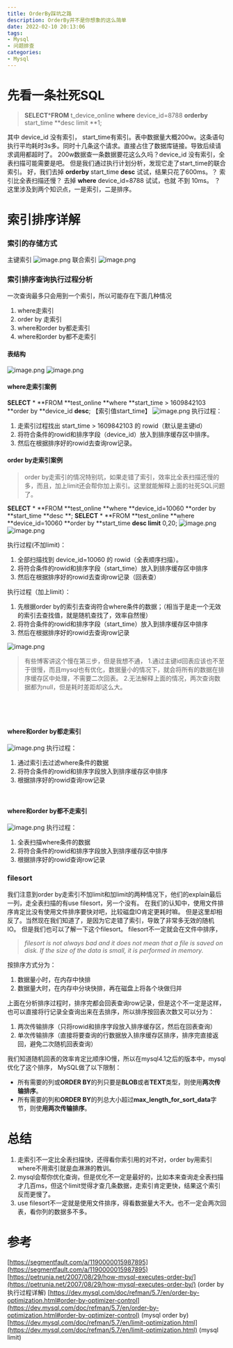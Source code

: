 ```yaml
---
title: OrderBy踩坑之路
description: OrderBy并不是你想象的这么简单
date: 2022-02-10 20:13:06
tags:
- Mysql
- 问题排查
categories:
- Mysql
---
```

<meta name="referrer" content="no-referrer" />
<!-- more -->

# 先看一条社死SQL
> **SELECT*****FROM** t_device_online **where** device_id=8788 **orderby** start_time **desc limit **1;

其中 device_id 没有索引， start_time有索引。表中数据量大概200w。这条语句执行平均耗时3s多。同时十几条这个请求。直接占住了数据库链接。导致后续请求调用都超时了。
200w数据查一条数据要花这么久吗？device_id 没有索引，全表扫描可能需要是吧。
但是我们通过执行计划分析，发现它走了start_time的联合索引。
好，我们去掉 **orderby** start_time **desc** 试试，结果只花了600ms。？ 索引比全表扫描还慢？
去掉 **where** device_id=8788 试试，也就 不到 10ms。 ？
这里涉及到两个知识点，一是索引，二是排序。
# 索引排序详解
### 索引的存储方式
主键索引
![image.png](https://cdn.nlark.com/yuque/0/2021/png/21760570/1640936474883-61cb4d73-c389-4594-89cb-4a14206dc3f7.png#clientId=u59529091-3b42-4&crop=0&crop=0&crop=1&crop=1&from=paste&height=147&id=u82d37e53&margin=%5Bobject%20Object%5D&name=image.png&originHeight=147&originWidth=354&originalType=binary&ratio=1&rotation=0&showTitle=false&size=6339&status=done&style=none&taskId=u46f7b41f-446e-43b4-be8d-c181006d446&title=&width=354)
联合索引
![image.png](https://cdn.nlark.com/yuque/0/2022/png/21760570/1641391457565-51184cb0-bb21-4d18-a2ce-22d80d6626d0.png#clientId=u32680ef7-dac2-4&crop=0&crop=0&crop=1&crop=1&from=paste&height=331&id=u82d961fa&margin=%5Bobject%20Object%5D&name=image.png&originHeight=662&originWidth=821&originalType=binary&ratio=1&rotation=0&showTitle=false&size=286633&status=done&style=none&taskId=u3444be28-f0e2-4a15-bdc4-c743785dd80&title=&width=410.5)
### 索引排序查询执行过程分析
一次查询最多只会用到一个索引，所以可能存在下面几种情况

1. where走索引
1. order by 走索引
1. where和order by都走索引
1. where和order by都不走索引
#### 表结构
![image.png](https://cdn.nlark.com/yuque/0/2022/png/21760570/1641350356024-e686092a-4f2b-4839-86e7-76279c056aaa.png#clientId=ucfe51a14-d7a8-4&crop=0&crop=0&crop=1&crop=1&from=paste&height=184&id=u334558af&margin=%5Bobject%20Object%5D&name=image.png&originHeight=184&originWidth=562&originalType=binary&ratio=1&rotation=0&showTitle=false&size=23314&status=done&style=none&taskId=ub784c7c7-78e2-48d9-9cd2-b319335832d&title=&width=562)
![image.png](https://cdn.nlark.com/yuque/0/2022/png/21760570/1641350388019-c5df714f-a78f-4d27-b3ee-52803649bcfb.png#clientId=ucfe51a14-d7a8-4&crop=0&crop=0&crop=1&crop=1&from=paste&height=295&id=u9fb0fdb4&margin=%5Bobject%20Object%5D&name=image.png&originHeight=295&originWidth=1039&originalType=binary&ratio=1&rotation=0&showTitle=false&size=34447&status=done&style=none&taskId=ue8aa8218-778b-46e0-b77e-a5f5c1a588b&title=&width=1039)
#### where走索引案例
**SELECT** * **FROM **test_online **where **start_time > 1609842103 **order by **device_id  **desc**; 【索引值start_time】
![image.png](https://cdn.nlark.com/yuque/0/2022/png/21760570/1641350307226-6c2f01a6-bb56-4954-a410-c01f95eee9a6.png#clientId=ucfe51a14-d7a8-4&crop=0&crop=0&crop=1&crop=1&from=paste&height=295&id=uf9d74344&margin=%5Bobject%20Object%5D&name=image.png&originHeight=295&originWidth=1042&originalType=binary&ratio=1&rotation=0&showTitle=false&size=46997&status=done&style=none&taskId=u8863e4fc-21d0-4e19-aefe-7e880c8844c&title=&width=1042)
执行过程：

1. 走索引过程找出 start_time > 1609842103 的 rowid（默认是主键id）
1. 将符合条件的rowid和排序字段（device_id）放入到排序缓存区中排序。
1. 然后在根据排序好的rowid去查询row记录。



#### order by走索引案例
> order by走索引的情况特别坑，如果走错了索引，效率比全表扫描还慢的多，而且，加上limit还会帮你加上索引。这里就能解释上面的社死SQL问题了。

**SELECT** * **FROM **test_online **where **device_id=10060 **order by **start_time **desc **;
**SELECT** * **FROM **test_online **where **device_id=10060 **order by **start_time **desc limit** 0,20;
![image.png](https://cdn.nlark.com/yuque/0/2022/png/21760570/1641298798315-e0ebaf93-37ab-4ed1-9d6c-86361c3f0917.png#clientId=u2cf24bf6-ebca-4&crop=0&crop=0&crop=1&crop=1&from=paste&height=267&id=u2372b142&margin=%5Bobject%20Object%5D&name=image.png&originHeight=267&originWidth=1048&originalType=binary&ratio=1&rotation=0&showTitle=false&size=43638&status=done&style=none&taskId=u6d05b52a-804f-4976-8e6b-308279251e6&title=&width=1048)
![image.png](https://cdn.nlark.com/yuque/0/2022/png/21760570/1641298878764-07c44d9b-a640-4e50-810d-f78df27b05e9.png#clientId=u2cf24bf6-ebca-4&crop=0&crop=0&crop=1&crop=1&from=paste&height=100&id=u412b29a4&margin=%5Bobject%20Object%5D&name=image.png&originHeight=100&originWidth=711&originalType=binary&ratio=1&rotation=0&showTitle=false&size=16748&status=done&style=none&taskId=u64fa963d-e263-43c7-9636-0cd7f224f25&title=&width=711)


执行过程(不加limit)：

1. 全部扫描找到 device_id=10060 的 rowid（全表顺序扫描）。
1. 将符合条件的rowid和排序字段（start_time）放入到排序缓存区中排序
1. 然后在根据排序好的rowid去查询row记录（回表查）

执行过程（加上limit）：

1. 先根据order by的索引去查询符合where条件的数据；（相当于是走一个无效的索引去查找值，就是随机查找了，效率自然慢）
1. 将符合条件的rowid和排序字段（start_time）放入到排序缓存区中排序
1. 然后在根据排序好的rowid去查询row记录

![image.png](https://cdn.nlark.com/yuque/0/2022/png/21760570/1641344175886-63f4be2a-c38a-4a4d-b312-96981b04429c.png#clientId=u96a7a8cc-ca77-4&crop=0&crop=0&crop=1&crop=1&from=paste&height=57&id=u20adb565&margin=%5Bobject%20Object%5D&name=image.png&originHeight=57&originWidth=916&originalType=binary&ratio=1&rotation=0&showTitle=false&size=9574&status=done&style=none&taskId=u8011232e-f09c-4510-82cd-a7cb31ef99e&title=&width=916)
> 有些博客讲这个慢在第三步，但是我想不通，
> 1.通过主键id回表应该也不至于很慢，而且mysql也有优化，数据量小的情况下，就会将所有的数据在排序缓存区中处理，不需要二次回表。
> 2.无法解释上面的情况，两次查询数据都为null，但是耗时差距却这么大。

​

​

#### where和order by都走索引
![image.png](https://cdn.nlark.com/yuque/0/2022/png/21760570/1641430639579-afd72ac0-7b42-41d2-98b9-2e41fe7fd94b.png#clientId=u21c5884e-59d6-4&crop=0&crop=0&crop=1&crop=1&from=paste&height=338&id=u8a6cb280&margin=%5Bobject%20Object%5D&name=image.png&originHeight=338&originWidth=1014&originalType=binary&ratio=1&rotation=0&showTitle=false&size=50951&status=done&style=none&taskId=ubb5d1f7d-2ab5-4fed-87ef-acbd0b7468c&title=&width=1014)
执行过程：

1. 通过索引去过滤where条件的数据
1. 将符合条件的rowid和排序字段放入到排序缓存区中排序
1. 根据排序好的rowid查询row记录

​

#### where和order by都不走索引
![image.png](https://cdn.nlark.com/yuque/0/2022/png/21760570/1641430719394-81da8131-9083-481c-af24-e48d7cf54759.png#clientId=u21c5884e-59d6-4&crop=0&crop=0&crop=1&crop=1&from=paste&height=341&id=u46755490&margin=%5Bobject%20Object%5D&name=image.png&originHeight=341&originWidth=1029&originalType=binary&ratio=1&rotation=0&showTitle=false&size=50745&status=done&style=none&taskId=uf47167cc-ba41-42c2-ad6a-37cdbb8e795&title=&width=1029)
执行过程：

1. 全表扫描where条件的数据
1. 将符合条件的rowid和排序字段放入到排序缓存区中排序
1. 根据排序好的rowid查询row记录
### filesort
我们注意到order by走索引不加limit和加limit的两种情况下，他们的explain最后一列，走全表扫描的有use filesort，另一个没有。
在我们的认知中，使用文件排序肯定比没有使用文件排序要快对吧，比较磁盘IO肯定更耗时嘛。
但是这里却相反了。当然现在我们知道了，是因为它走错了索引，导致了非常多无效的随机IO。
但是我们也可以了解一下这个filesort。
filesort不一定就会在文件中排序，
> _filesort is not always bad and it does not mean that a file is saved on disk. If the size of the data is small, it is performed in memory._

按排序方式分为：

1. 数据量小时，在内存中快排
1. 数据量大时，在内存中分块快排，再在磁盘上将各个块做归并

上面在分析排序过程时，排序完都会回表查询row记录，但是这个不一定是这样，也可以直接将行记录全查询出来在去排序，所以排序按回表次数又可以分为：

1. 两次传输排序（只将rowid和排序字段放入排序缓存区，然后在回表查询）
1. 单次传输排序（直接将要查询的行数据放入排序缓存区排序，排序完直接返回，避免二次随机回表查询）

我们知道随机回表的效率肯定比顺序IO慢，所以在mysql4.1之后的版本中，mysql优化了这个排序，
MySQL做了以下限制：

- 所有需要的列或**ORDER BY**的列只要是**BLOB**或者**TEXT**类型，则使用**两次传输排序**。
- 所有需要的列和**ORDER BY**的列总大小超过**max_length_for_sort_data**字节，则使**用两次传输排序**。



# 总结
1. 走索引不一定比全表扫描快，还得看你索引用的对不对，order by用索引where不用索引就是血淋淋的教训。
1. mysql会帮你优化查询，但是优化不一定是最好的，比如本来查询走全表扫描才几百ms，但这个limit觉得才查几条数据，走索引肯定更快，结果这个索引反而更慢了。
1. use filesort不一定就是使用文件排序，得看数据量大不大。也不一定会两次回表，看你列的数据多不多。

# 参考
[https://segmentfault.com/a/1190000015987895](https://segmentfault.com/a/1190000015987895) 
[https://petrunia.net/2007/08/29/how-mysql-executes-order-by/](https://petrunia.net/2007/08/29/how-mysql-executes-order-by/) (order by 执行过程详解)
[https://dev.mysql.com/doc/refman/5.7/en/order-by-optimization.html#order-by-optimizer-control](https://dev.mysql.com/doc/refman/5.7/en/order-by-optimization.html#order-by-optimizer-control) (mysql order by)
[https://dev.mysql.com/doc/refman/5.7/en/limit-optimization.html](https://dev.mysql.com/doc/refman/5.7/en/limit-optimization.html) (mysql limit)